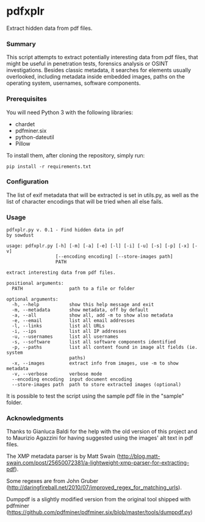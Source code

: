 # pdfxplr

Extract hidden data from pdf files.

### Summary

This script attempts to extract potentially interesting data from pdf files, that might be useful in penetration tests, forensics analysis or OSINT investigations.
Besides classic metadata, it searches for elements usually overlooked, including metadata inside embedded images, paths on the operating system, usernames, software components.

### Prerequisites

You will need Python 3 with the following libraries:
* chardet
* pdfminer.six
* python-dateutil
* Pillow

To install them, after cloning the repository, simply run:
```
pip install -r requirements.txt
```

### Configuration

The list of exif metadata that will be extracted is set in utils.py, as well as the list of character encodings that will be tried when all else fails.

### Usage

```
pdfxplr.py v. 0.1 - Find hidden data in pdf
by sowdust

usage: pdfxplr.py [-h] [-m] [-a] [-e] [-l] [-i] [-u] [-s] [-p] [-x] [-v]
                  [--encoding encoding] [--store-images path]
                  PATH

extract interesting data from pdf files.

positional arguments:
  PATH                 path to a file or folder

optional arguments:
  -h, --help           show this help message and exit
  -m, --metadata       show metadata, off by default
  -a, --all            show all, add -m to show also metadata
  -e, --email          list all email addresses
  -l, --links          list all URLs
  -i, --ips            list all IP addresses
  -u, --usernames      list all usernames
  -s, --software       list all software components identified
  -p, --paths          list all content found in image alt fields (ie. system
                       paths)
  -x, --images         extract info from images, use -m to show metadata
  -v, --verbose        verbose mode
  --encoding encoding  input document encoding
  --store-images path  path to store extracted images (optional)
```

It is possible to test the script using the sample pdf file in the "sample" folder. 

### Acknowledgments

Thanks to Gianluca Baldi for the help with the old version of this project and to Maurizio Agazzini for having suggested using the images' alt text in pdf files.

The XMP metadata parser is by Matt Swain (http://blog.matt-swain.com/post/25650072381/a-lightweight-xmp-parser-for-extracting-pdf).

Some regexes are from John Gruber (http://daringfireball.net/2010/07/improved_regex_for_matching_urls).

Dumppdf is a slightly modified version from the original tool shipped with pdfminer (https://github.com/pdfminer/pdfminer.six/blob/master/tools/dumppdf.py)

